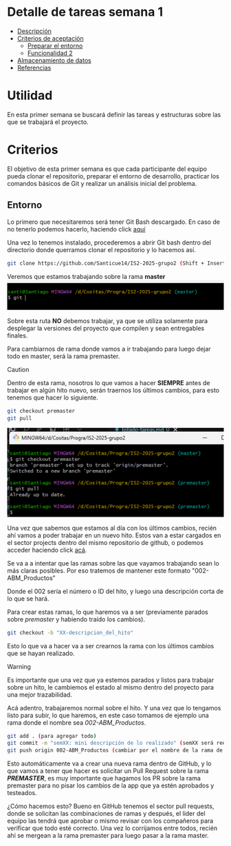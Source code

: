 # Detalle de tareas semana 1
- [Descripción](#descripción)
- [Criterios de aceptación](#criterios)
  - [Preparar el entorno](#entorno)
  - [Funcionalidad 2](#funcionalidad-2)
- [Almacenamiento de datos](#almacenamiento-de-datos)
- [Referencias](#referencias)

# Utilidad

En esta primer semana se buscará definir las tareas y estructuras sobre las que se trabajará el proyecto. 

# Criterios

El objetivo de esta primer semana es que cada participante del equipo pueda clonar el repositorio, preparar el entorno de desarrollo, practicar los comandos básicos de Git y realizar un análisis inicial del problema. 

## Entorno

Lo primero que necesitaremos será tener Git Bash descargado. En caso de no tenerlo podemos hacerlo, haciendo click [aquí](https://git-scm.com/downloads)

Una vez lo tenemos instalado, procederemos a abrir Git bash dentro del directorio donde querramos clonar el repositorio y lo hacemos así.

```bash
git clone https://github.com/Santicue14/IS2-2025-grupo2 (Shift + Insert para pegar)

```

Veremos que estamos trabajando sobre la rama **master**
![Captura del git bash](./attachments/posicionamiento-master.png)

Sobre esta ruta **NO** debemos trabajar, ya que se utiliza solamente para desplegar la versiones del proyecto que compilen y sean entregables finales.

Para cambiarnos de rama donde vamos a ir trabajando para luego dejar todo en master, será la rama premaster.

> [!CAUTION]
> Dentro de esta rama, nosotros lo que vamos a hacer **SIEMPRE** antes de trabajar en algún hito nuevo, serán traernos los últimos cambios, para esto tenemos que hacer lo siguiente.



```bash
git checkout premaster
git pull
```

![Captura del git bash](./attachments/posicionamiento-premaster.png)

Una vez que sabemos que estamos al día con los últimos cambios, recién ahí vamos a poder trabajar en un nuevo hito. Estos van a estar cargados en el sector projects dentro del mismo repositorio de github, o podemos acceder haciendo click [acá](https://github.com/users/Santicue14/projects/3).

Se va a a intentar que las ramas sobre las que vayamos trabajando sean lo más claras posibles. Por eso tratemos de mantener este formato "002-ABM_Productos"

Donde el 002 sería el número o ID del hito, y luego una descripción corta de lo que se hará.

Para crear estas ramas, lo que haremos va a ser (previamente parados sobre *premaster* y habiendo traído los cambios).

```bash
git checkout -b "XX-descripcion_del_hito"
```

Esto lo que va a hacer va a ser crearnos la rama con los últimos cambios que se hayan realizado.

> [!WARNING]
> Es importante que una vez que ya estemos parados y listos para trabajar sobre un hito, le cambiemos el estado al mismo dentro del proyecto para una mejor trazabilidad.

Acá adentro, trabajaremos normal sobre el hito. Y una vez que lo tengamos listo para subir, lo que haremos, en este caso tomamos de ejemplo una rama donde el nombre sea *002-ABM_Productos*.

```bash
git add . (para agregar todo)
git commit -m "semXX: mini descripción de lo realizado" (semXX será reemplazado por la semana en la que se lo haya realizado)
git push origin 002-ABM_Productos (cambiar por el nombre de la rama de ustedes)
```

Esto automáticamente va a crear una nueva rama dentro de GitHub, y lo que vamos a tener que hacer es solicitar un Pull Request sobre la rama ***PREMASTER***, es muy importante que hagamos los PR sobre la rama premaster para no pisar los cambios de la app que ya estén aprobados y testeados.

¿Cómo hacemos esto? 
Bueno en GitHub tenemos el sector pull requests, donde se solicitan las combinaciones de ramas y después, el líder del equipo las tendrá que aprobar o mismo revisar con los compañeros para verificar que todo esté correcto. Una vez lo corrijamos entre todos, recién ahí se mergean a la rama premaster para luego pasar a la rama master.